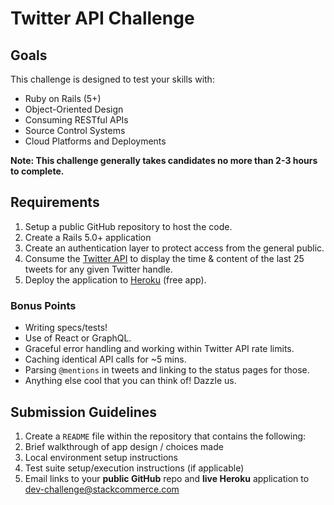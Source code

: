 # Twitter API Challenge

## Goals

This challenge is designed to test your skills with:

* Ruby on Rails (5+)
* Object-Oriented Design
* Consuming RESTful APIs
* Source Control Systems
* Cloud Platforms and Deployments

**Note: This challenge generally takes candidates no more than 2-3 hours to complete.**

## Requirements

1. Setup a public GitHub repository to host the code.
1. Create a Rails 5.0+ application
  1. Create an authentication layer to protect access from the general public.
  1. Consume the [Twitter API](https://dev.twitter.com/overview/api) to display the time & content of the last 25 tweets for any given Twitter handle.
1. Deploy the application to [Heroku](https://www.heroku.com/) (free app).

### Bonus Points

* Writing specs/tests!
* Use of React or GraphQL.
* Graceful error handling and working within Twitter API rate limits.
* Caching identical API calls for ~5 mins.
* Parsing `@mentions` in tweets and linking to the status pages for those.
* Anything else cool that you can think of! Dazzle us.

## Submission Guidelines

1. Create a `README` file within the repository that contains the following:
  1. Brief walkthrough of app design / choices made
  1. Local environment setup instructions
  1. Test suite setup/execution instructions (if applicable)
1. Email links to your **public GitHub** repo and **live Heroku** application to [dev-challenge@stackcommerce.com](mailto:dev-challenge@stackcommerce.com)
